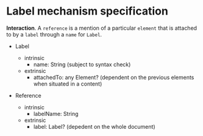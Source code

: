 # Label mechanism specification

**Interaction**. A `reference` is a mention of a particular `element` 
that is attached to by a `label` through a `name` for `Label`.

- Label
  - intrinsic
    - name: String (subject to syntax check)
  - extrinsic
    - attachedTo: any Element? (dependent on the previous elements when situated in a content)

- Reference
  - intrinsic
    - labelName: String
  - extrinsic
    - label: Label? (depedent on the whole document)
